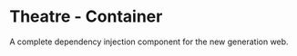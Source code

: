 Theatre - Container
===================

A complete dependency injection component for the new generation web.

